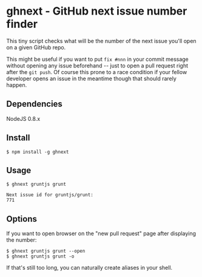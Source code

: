 ghnext - GitHub next issue number finder
========================================

This tiny script checks what will be the number of the next issue you'll open on a given GitHub repo.

This might be useful if you want to put `fix #nnn` in your commit message without opening any issue beforehand -- just to open a pull request right after the `git push`. Of course this prone to a race condition if your fellow developer opens an issue in the meantime though that should rarely happen.

Dependencies
------------

NodeJS 0.8.x

Install
-------

    $ npm install -g ghnext

Usage
-----

    $ ghnext gruntjs grunt

    Next issue id for gruntjs/grunt:
    771

Options
-------

If you want to open browser on the "new pull request" page after displaying the number:

    $ ghnext gruntjs grunt --open
    $ ghnext gruntjs grunt -o

If that's still too long, you can naturally create aliases in your shell.
